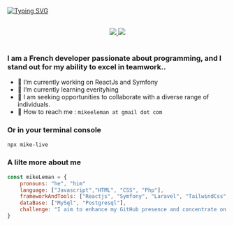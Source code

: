 [![Typing SVG](https://readme-typing-svg.herokuapp.com?font=Azeret+Mono&size=100&pause=1000&center=true&random=false&width=1920&height=200&lines=~%3A+Mike+Leman)](https://git.io/typing-svg)

<br />

<div align=center>
    
<a href="https://stackoverflow.com/users/19649535/mike-leman" target="_blank">
    <img src="https://img.shields.io/badge/-Stackoverflow-FE7A16?style=for-the-badge&logo=stack-overflow&logoColor=white"/>
</a>
<a href="https://www.linkedin.com/in/mike-leman-843298246" target="_blank">
    <img src="https://img.shields.io/badge/linkedin-%230077B5.svg?style=for-the-badge&logo=linkedin&logoColor=white"/>
</a>
</div>

<br />




### I am a French developer passionate about programming, and I stand out for my ability to excel in teamwork..
- 🔭 I’m currently working on ReactJs and Symfony
- 🌱 I’m currently learning everityhing
- 👯 I am seeking opportunities to collaborate with a diverse range of individuals.
- 🤝 How to reach me : `mikeeleman at gmail dot com`

### Or in your terminal console
``` bash
npx mike-live
```

### A lilte more about me
```javascript
const mikeLeman = {
    pronouns: "he", "him"
    language: ["Javascript","HTML", "CSS", "Php"],
    frameworkAndTools: ["Reactjs", "Symfony", "Laravel", "TailwindCss", "Material Ui"],
    dataBase: ["MySql", "Postgresql"],
    challenge: "I aim to enhance my GitHub presence and concentrate on React.js and Symfony"
}
```











